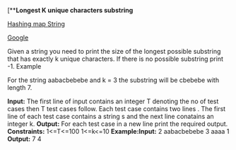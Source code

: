 [****Longest K unique characters substring**

[Hashing ](http://practice.geeksforgeeks.org/topics/Hashing/)[map ](http://practice.geeksforgeeks.org/topics/map/)[String ](http://practice.geeksforgeeks.org/topics/String/)

[  Google](http://practice.geeksforgeeks.org/company/Google/)

Given a string you need to print the size of the longest possible substring that has exactly k unique characters. If there is no possible substring print -1.
Example

For the string aabacbebebe and k = 3 the substring will be cbebebe with length 7.

**Input:**
The first line of input contains an integer T denoting the no of test cases then T test cases follow. Each test case contains two lines . The first line of each test case contains a string s and the next line conatains an integer k.
**Output:**
For each test case in a new line print the required output.
**Constraints:**
1<=T<=100
1<=k<=10
**Example:Input:**
2
aabacbebebe
3
aaaa
1
**Output:**
7
4
